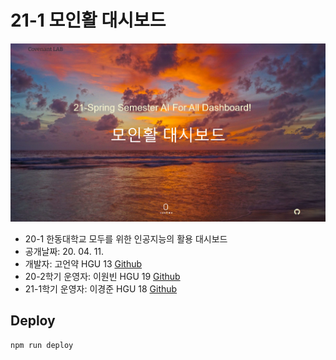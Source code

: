 # 21-1 모인활 대시보드


![img](img/index.png)


- 20-1 한동대학교 모두를 위한 인공지능의 활용 대시보드
- 공개날짜: 20. 04. 11.
- 개발자: 고언약 HGU 13 [Github](https://github.com/koeonyack)
- 20-2학기 운영자: 이원빈 HGU 19 [Github](https://github.com/Handong-Promi)
- 21-1학기 운영자: 이경준 HGU 18 [Github](https://github.com/returnb2b)

## Deploy

``` bash
npm run deploy
```

